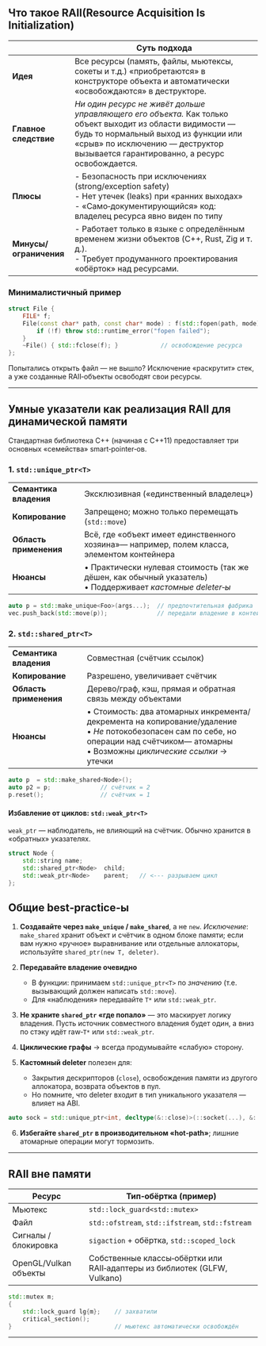## Что такое RAII(Resource Acquisition Is Initialization)

|                        | Суть подхода                                                                                                                                                                                                                             |
| ---------------------- |------------------------------------------------------------------------------------------------------------------------------------------------------------------------------------------------------------------------------------------|
| **Идея**               | Все ресурсы (память, файлы, мьютексы, сокеты и т.д.) «приобретаются» в конструкторе объекта и автоматически «освобождаются» в деструкторе.                                                                                               |
| **Главное следствие**  | *Ни один ресурс не живёт дольше управляющего его объекта.* Как только объект выходит из области видимости — будь то нормальный выход из функции или «срыв» по исключению — деструктор вызывается гарантированно, а ресурс освобождается. |
| **Плюсы**              | - Безопасность при исключениях (strong/exception safety)<br>- Нет утечек (leaks) при «ранних выходах»<br>- «Само‑документирующийся» код: владелец ресурса явно виден по типу                                                             |
| **Минусы/ограничения** | - Работает только в языке с определённым временем жизни объектов (C++, Rust, Zig и т. д.).<br>- Требует продуманного проектирования «обёрток» над ресурсами.                                                                             |

### Минималистичный пример

```cpp
struct File {
    FILE* f;
    File(const char* path, const char* mode) : f(std::fopen(path, mode)) {
        if (!f) throw std::runtime_error("fopen failed");
    }
    ~File() { std::fclose(f); }            // освобождение ресурса
};
```

Попытались открыть файл — не вышло? Исключение «раскрутит» стек, а уже созданные RAII‑объекты освободят свои ресурсы.

---

## Умные указатели как реализация RAII для динамической памяти

Стандартная библиотека C++ (начиная с C++11) предоставляет три основных «семейства» smart‑pointer‑ов.

### 1. `std::unique_ptr<T>`

|                        |                                                                                                               |
| ---------------------- | ------------------------------------------------------------------------------------------------------------- |
| **Семантика владения** | Эксклюзивная («единственный владелец»)                                                                        |
| **Копирование**        | Запрещено; можно только перемещать (`std::move`)                                                              |
| **Область применения** | Всё, где «объект имеет единственного хозяина»— например, полем класса, элементом контейнера                   |
| **Нюансы**             | • Практически нулевая стоимость (так же дёшен, как обычный указатель)<br>• Поддерживает *кастомные deleter‑ы* |

```cpp
auto p = std::make_unique<Foo>(args...);  // предпочтительная фабрика
vec.push_back(std::move(p));              // передали владение в контейнер
```

### 2. `std::shared_ptr<T>`

|                        |                                                                                                                                                                                                   |
| ---------------------- | ------------------------------------------------------------------------------------------------------------------------------------------------------------------------------------------------- |
| **Семантика владения** | Совместная (счётчик ссылок)                                                                                                                                                                       |
| **Копирование**        | Разрешено, увеличивает счётчик                                                                                                                                                                    |
| **Область применения** | Дерево/граф, кэш, прямая и обратная связь между объектами                                                                                                                                         |
| **Нюансы**             | • Стоимость: два атомарных инкремента/декремента на копирование/удаление <br>• *Не* потокобезопасен сам по себе, но операции над счётчиком— атомарны <br>• Возможны *циклические ссылки* → утечки |

```cpp
auto p  = std::make_shared<Node>();
auto p2 = p;              // счётчик = 2
p.reset();                // счётчик = 1
```

#### Избавление от циклов: `std::weak_ptr<T>`

`weak_ptr` — наблюдатель, не влияющий на счётчик. Обычно хранится в «обратных» указателях.

```cpp
struct Node {
    std::string name;
    std::shared_ptr<Node>  child;
    std::weak_ptr<Node>    parent;   // <‑‑‑ разрываем цикл
};
```

## Общие best‑practice‑ы

1. **Создавайте через `make_unique` / `make_shared`**, а не `new`.
   *Исключение*: `make_shared` хранит объект и счётчик в одном блоке памяти; если вам нужно «ручное» выравнивание или отдельные аллокаторы, используйте `shared_ptr(new T, deleter)`.

2. **Передавайте владение очевидно**

    * В функции: принимаем `std::unique_ptr<T>` по *значению* (т.е. вызывающий должен написать `std::move`).
    * Для «наблюдения» передавайте `T*` или `std::weak_ptr`.

3. **Не храните `shared_ptr` «где попало»** — это маскирует логику владения. Пусть источник совместного владения будет один, а вниз по стэку идёт raw‑`T*` или `std::weak_ptr`.

4. **Циклические графы** → всегда продумывайте «слабую» сторону.

5. **Кастомный deleter** полезен для:

    * Закрытия дескрипторов (`close`), освобождения памяти из другого аллокатора, возврата объектов в пул.
    * Но помните, что deleter входит в тип уникального указателя — влияет на ABI.

```cpp
auto sock = std::unique_ptr<int, decltype(&::close)>(::socket(...), &::close);
```

6. **Избегайте `shared_ptr` в производительном «hot‑path»**; лишние атомарные операции могут тормозить.

---

## RAII вне памяти

| Ресурс                | Тип‑обёртка (пример)                                                      |
| --------------------- |---------------------------------------------------------------------------|
| Мьютекс               | `std::lock_guard<std::mutex>`                                             |
| Файл                  | `std::ofstream`, `std::ifstream`, `std::fstream`                          |
| Сигналы / блокировка  | `sigaction` + обёртка, `std::scoped_lock`                                 |
| OpenGL/Vulkan объекты | Собственные классы‑обёртки или RAII‑адаптеры из библиотек (GLFW, Vulkano) |

```cpp
std::mutex m;
{
    std::lock_guard lg{m};    // захватили
    critical_section();
}                             // мьютекс автоматически освобождён
```

---

